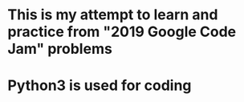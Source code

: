 # This is my attempt to learn and practice from "2019 Google Code Jam" problems 
# Python3 is used for coding
